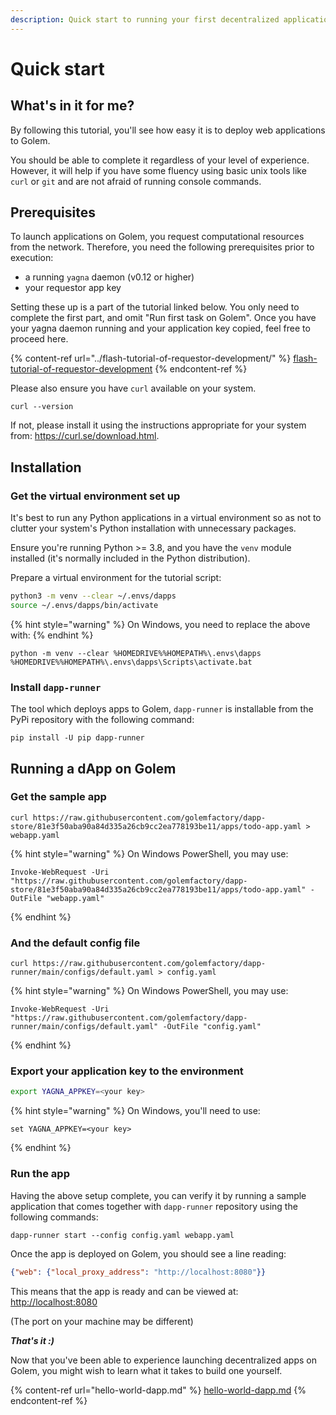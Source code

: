 ```yaml
---
description: Quick start to running your first decentralized application on Golem
---
```


# Quick start

## What's in it for me?

By following this tutorial, you'll see how easy it is to deploy web applications to Golem.

You should be able to complete it regardless of your level of experience. However, it will help if you have some fluency using basic unix tools like `curl` or `git` and are not afraid of running console commands.

## Prerequisites

To launch applications on Golem, you request computational resources from the network. Therefore, you need the following prerequisites prior to execution:

* a running `yagna` daemon (v0.12 or higher)
* your requestor app key

Setting these up is a part of the tutorial linked below. You only need to complete the first part, and omit "Run first task on Golem". Once you have your yagna daemon running and your application key copied, feel free to proceed here.

{% content-ref url="../flash-tutorial-of-requestor-development/" %}
[flash-tutorial-of-requestor-development](../flash-tutorial-of-requestor-development/)
{% endcontent-ref %}

Please also ensure you have `curl` available on your system.

```shell
curl --version
```

If not, please install it using the instructions appropriate for your system from: https://curl.se/download.html.

## Installation

### Get the virtual environment set up

It's best to run any Python applications in a virtual environment so as not to clutter your system's Python installation with unnecessary packages.

Ensure you're running Python >= 3.8, and you have the `venv` module installed (it's normally included in the Python distribution).

Prepare a virtual environment for the tutorial script:

```bash
python3 -m venv --clear ~/.envs/dapps
source ~/.envs/dapps/bin/activate
```

{% hint style="warning" %}
On Windows, you need to replace the above with:
{% endhint %}

```
python -m venv --clear %HOMEDRIVE%%HOMEPATH%\.envs\dapps
%HOMEDRIVE%%HOMEPATH%\.envs\dapps\Scripts\activate.bat
```

### Install `dapp-runner`

The tool which deploys apps to Golem, `dapp-runner` is installable from the PyPi repository with the following command:

```shell
pip install -U pip dapp-runner
```

## Running a dApp on Golem

### Get the sample app

```
curl https://raw.githubusercontent.com/golemfactory/dapp-store/81e3f50aba90a84d335a26cb9cc2ea778193be11/apps/todo-app.yaml > webapp.yaml
```

{% hint style="warning" %}
On Windows PowerShell, you may use:

```shell
Invoke-WebRequest -Uri "https://raw.githubusercontent.com/golemfactory/dapp-store/81e3f50aba90a84d335a26cb9cc2ea778193be11/apps/todo-app.yaml" -OutFile "webapp.yaml"
```
{% endhint %}

### And the default config file

```
curl https://raw.githubusercontent.com/golemfactory/dapp-runner/main/configs/default.yaml > config.yaml
```

{% hint style="warning" %}
On Windows PowerShell, you may use:

```shell
Invoke-WebRequest -Uri "https://raw.githubusercontent.com/golemfactory/dapp-runner/main/configs/default.yaml" -OutFile "config.yaml"
```
{% endhint %}

### Export your application key to the environment

```bash
export YAGNA_APPKEY=<your key>
```

{% hint style="warning" %}
On Windows, you'll need to use:

```
set YAGNA_APPKEY=<your key>
```
{% endhint %}


### Run the app

Having the above setup complete, you can verify it by running a sample application that comes together with `dapp-runner` repository using the following commands:

```shell
dapp-runner start --config config.yaml webapp.yaml 
```

Once the app is deployed on Golem, you should see a line reading:

```json
{"web": {"local_proxy_address": "http://localhost:8080"}}
```

This means that the app is ready and can be viewed at: [http://localhost:8080](http://localhost:8080)

(The port on your machine may be different)

_**That's it :)**_

Now that you've been able to experience launching decentralized apps on Golem, you might wish to learn what it takes to build one yourself.

{% content-ref url="hello-world-dapp.md" %}
[hello-world-dapp.md](hello-world-dapp.md)
{% endcontent-ref %}
